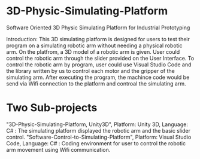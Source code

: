 # 3D-Physic-Simulating-Platform
Software Oriented 3D Physic Simulating Platform for Industrial Prototyping

Introduction: This 3D simulating platform is designed for users to test their program on a simulating robotic arm without needing a physical robotic arm. On the platfrom, a 3D model of a robotic arm is given. User could control the robotic arm through the slider provided on the User Interface. To control the robotic arm by program, user could use Visual Studio Code and the library written by us to control each motor and the gripper of the simulating arm. After executing the program, the machince code would be send via Wifi connection to the platform and controal the simulating arm.

# Two Sub-projects
"3D-Physic-Simulating-Platform, Unity3D", Platform: Unity 3D, Language: C# : 
The simulating platform displayed the robotic arm and the basic slider control.
"Software-Control-to-Simulating-Platform", Platform: Visual Studio Code, Language: C# : 
Coding environment for user to control the robotic arm movement using Wifi communication.
                                            

